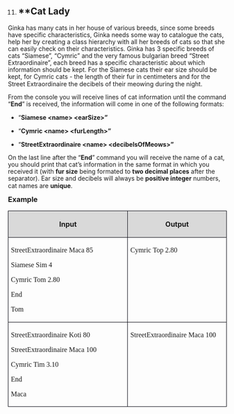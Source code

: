 <OL START=11>
	<LI><H2 CLASS="western" ALIGN=JUSTIFY>**Cat Lady</H2>
</OL>
<P STYLE="margin-bottom: 0.14in; line-height: 115%">Ginka has many
cats in her house of various breeds, since some breeds have specific
characteristics, Ginka needs some way to catalogue the cats, help her
by creating a class hierarchy with all her breeds of cats so that she
can easily check on their characteristics. Ginka has 3 specific
breeds of cats “Siamese”, “Cymric” and the very famous
bulgarian breed “Street Extraordinaire”,  each breed has a
specific characteristic about which information should be kept. For
the Siamese cats their ear size should be kept, for Cymric cats - the
length of their fur in centimeters and for the Street Extraordinaire
the decibels of their meowing during the night.</P>
<P STYLE="margin-bottom: 0.14in; line-height: 115%">From the console
you will receive lines of cat information until the command “<B>End</B>”
is received, the information will come in one of the following
formats:</P>
<UL>
	<LI><P STYLE="margin-bottom: 0.14in; line-height: 115%">“<B>Siamese
	&lt;name&gt; &lt;earSize&gt;”</B></P>
	<LI><P STYLE="margin-bottom: 0.14in; line-height: 115%">“<B>Cymric
	&lt;name&gt; &lt;furLength&gt;”</B></P>
	<LI><P STYLE="margin-bottom: 0.14in; line-height: 115%">“<B>StreetExtraordinaire
	&lt;name&gt; &lt;decibelsOfMeows&gt;”</B></P>
</UL>
<P STYLE="margin-bottom: 0.14in; line-height: 115%">On the last line
after the “<B>End</B>” command you will receive the name of a
cat, you should print that cat’s information in the same format in
which you received it (with <B>fur size</B> being formated to <B>two
decimal places</B> after the separator). Ear size and decibels will
always be <B>positive integer</B> numbers, cat names are <B>unique</B>.</P>
<H3 CLASS="western" ALIGN=JUSTIFY STYLE="margin-top: 0in">Example</H3>
<TABLE WIDTH=720 CELLPADDING=4 CELLSPACING=0>
	<COL WIDTH=399>
	<COL WIDTH=303>
	<TR VALIGN=TOP>
		<TD WIDTH=399 BGCOLOR="#d9d9d9" STYLE="border: 1px solid #00000a; padding-top: 0.04in; padding-bottom: 0.04in; padding-left: 0.06in; padding-right: 0.06in">
			<P ALIGN=CENTER><B>Input</B></P>
		</TD>
		<TD WIDTH=303 BGCOLOR="#d9d9d9" STYLE="border: 1px solid #00000a; padding-top: 0.04in; padding-bottom: 0.04in; padding-left: 0.06in; padding-right: 0.06in">
			<P ALIGN=CENTER><B>Output</B></P>
		</TD>
	</TR>
	<TR VALIGN=TOP>
		<TD WIDTH=399 STYLE="border: 1px solid #00000a; padding-top: 0.04in; padding-bottom: 0.04in; padding-left: 0.06in; padding-right: 0.06in">
			<P STYLE="margin-bottom: 0in"><FONT FACE="Consolas, serif">StreetExtraordinaire
			Maca 85</FONT></P>
			<P STYLE="margin-bottom: 0in"><FONT FACE="Consolas, serif">Siamese
			Sim 4</FONT></P>
			<P STYLE="margin-bottom: 0in"><FONT FACE="Consolas, serif">Cymric
			Tom 2.80</FONT></P>
			<P STYLE="margin-bottom: 0in"><FONT FACE="Consolas, serif">End</FONT></P>
			<P><FONT FACE="Consolas, serif">Tom</FONT></P>
		</TD>
		<TD WIDTH=303 STYLE="border: 1px solid #00000a; padding-top: 0.04in; padding-bottom: 0.04in; padding-left: 0.06in; padding-right: 0.06in">
			<P><FONT FACE="Consolas, serif">Cymric Top 2.80</FONT></P>
		</TD>
	</TR>
	<TR VALIGN=TOP>
		<TD WIDTH=399 STYLE="border: 1px solid #00000a; padding-top: 0.04in; padding-bottom: 0.04in; padding-left: 0.06in; padding-right: 0.06in">
			<P STYLE="margin-bottom: 0in"><FONT FACE="Consolas, serif">StreetExtraordinaire
			Koti 80</FONT></P>
			<P STYLE="margin-bottom: 0in"><FONT FACE="Consolas, serif">StreetExtraordinaire
			Maca 100</FONT></P>
			<P STYLE="margin-bottom: 0in"><FONT FACE="Consolas, serif">Cymric
			Tim 3.10</FONT></P>
			<P STYLE="margin-bottom: 0in"><FONT FACE="Consolas, serif">End</FONT></P>
			<P><FONT FACE="Consolas, serif">Maca</FONT></P>
		</TD>
		<TD WIDTH=303 STYLE="border: 1px solid #00000a; padding-top: 0.04in; padding-bottom: 0.04in; padding-left: 0.06in; padding-right: 0.06in">
			<P><FONT FACE="Consolas, serif">StreetExtraordinaire Maca 100</FONT></P>
		</TD>
	</TR>
</TABLE>

